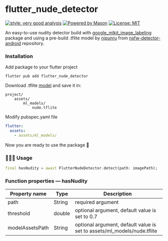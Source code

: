 # flutter_nude_detector

[![style: very good analysis][very_good_analysis_badge]][very_good_analysis_link]
[![Powered by Mason](https://img.shields.io/endpoint?url=https%3A%2F%2Ftinyurl.com%2Fmason-badge)](https://github.com/felangel/mason)
[![License: MIT][license_badge]][license_link]

An easy-to-use nudity detector build
with [google_mlkit_image_labeling][mlkit_pub_link] package and using a pre-build
.tflite model by [nipunru][nipunru_github]
from [nsfw-detector-android][nipunru_repo] repository.

### Installation

Add package to your flutter project

```
flutter pub add flutter_nude_detector
```

Download .tflite [model][model_link] and save it in:

```xpath
project/
    assets/
        ml_models/
            nude.tflite
```

Modify pubspec.yaml file

```yaml
flutter:
  assets:
    - assets/ml_models/
```

Now you are ready to use the package 🎉

### 🧑🏻‍💻 Usage

```dart
final hasNudity = await FlutterNudeDetector.detect(path: imagePath);
```

### Function properties — hasNudity

| Property name   | Type   | Description                                                             |
|-----------------|--------|-------------------------------------------------------------------------|
| path            | String | required argument                                                       |
| threshold       | double | optional argument, default value is set to 0.7                          |
| modelAssetsPath | String | optional argument, default value is set to assets/ml_models/nude.tflite |

<!-- links -->

[license_badge]: https://img.shields.io/badge/license-MIT-blue.svg
[license_link]: https://github.com/piekarskipiotr/flutter-nude-detector/blob/master/LICENSE
[mason_link]: https://github.com/felangel/mason
[very_good_analysis_badge]: https://img.shields.io/badge/style-very_good_analysis-B22C89.svg
[very_good_analysis_link]: https://pub.dev/packages/very_good_analysis
[mlkit_pub_link]: https://pub.dev/packages/google_mlkit_image_labeling
[nipunru_github]: https://github.com/nipunru
[nipunru_repo]: https://github.com/nipunru/nsfw-detector-android
[model_link]: https://github.com/piekarskipiotr/flutter-nude-detector/raw/master/assets/ml_models/nude.tflite